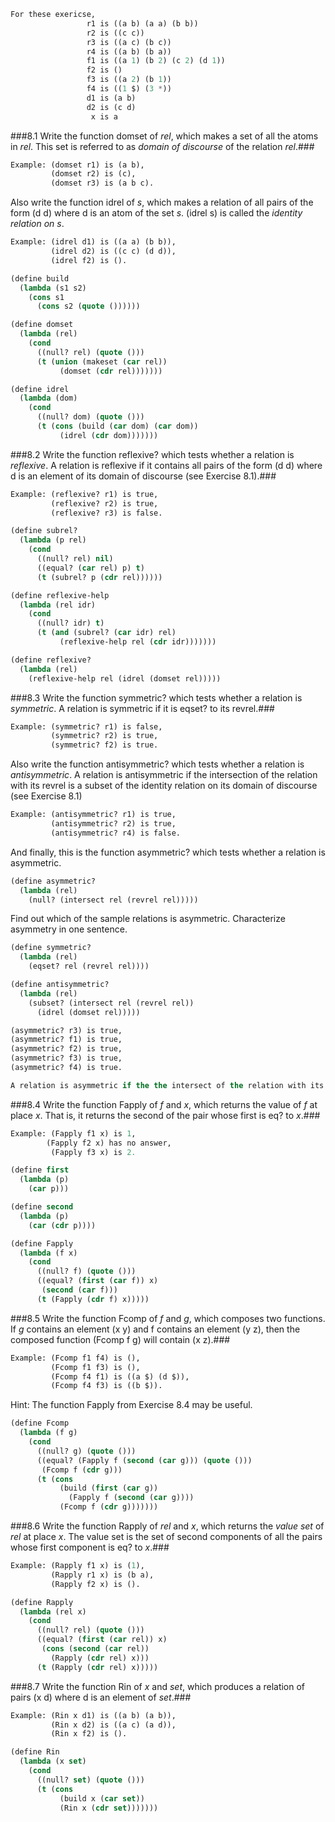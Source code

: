 ```lisp
For these exericse,
                 r1 is ((a b) (a a) (b b))
                 r2 is ((c c))
                 r3 is ((a c) (b c))
                 r4 is ((a b) (b a))
                 f1 is ((a 1) (b 2) (c 2) (d 1))
                 f2 is ()
                 f3 is ((a 2) (b 1))
                 f4 is ((1 $) (3 *))
                 d1 is (a b)
                 d2 is (c d)
                  x is a
```

###8.1 Write the function domset of *rel*, which makes a set of all the atoms in *rel*. This set is referred to as *domain of discourse* of the relation *rel*.###
```lisp
Example: (domset r1) is (a b),
         (domset r2) is (c),
         (domset r3) is (a b c).
```
Also write the function idrel of *s*, which makes a relation of all pairs of the form (d d) where
d is an atom of the set *s*. (idrel s) is called the *identity relation on s*.
```lisp
Example: (idrel d1) is ((a a) (b b)),
         (idrel d2) is ((c c) (d d)),
         (idrel f2) is ().
```
```lisp
(define build
  (lambda (s1 s2)
    (cons s1
      (cons s2 (quote ())))))

(define domset
  (lambda (rel)
    (cond
      ((null? rel) (quote ()))
      (t (union (makeset (car rel))
           (domset (cdr rel)))))))

(define idrel
  (lambda (dom)
    (cond
      ((null? dom) (quote ()))
      (t (cons (build (car dom) (car dom))
           (idrel (cdr dom)))))))
```

###8.2 Write the function reflexive? which tests whether a relation is *reflexive*. A relation is reflexive if it contains all pairs of the form (d d) where d is an element of its domain of discourse (see Exercise 8.1).###
```lisp
Example: (reflexive? r1) is true,
         (reflexive? r2) is true,
         (reflexive? r3) is false.
```
```lisp
(define subrel?
  (lambda (p rel)
    (cond
      ((null? rel) nil)
      ((equal? (car rel) p) t)
      (t (subrel? p (cdr rel))))))

(define reflexive-help
  (lambda (rel idr)
    (cond
      ((null? idr) t)
      (t (and (subrel? (car idr) rel)
           (reflexive-help rel (cdr idr)))))))

(define reflexive?
  (lambda (rel)
    (reflexive-help rel (idrel (domset rel)))))
```

###8.3 Write the function symmetric? which tests whether a relation is *symmetric*. A relation is symmetric if it is eqset? to its revrel.###
```lisp
Example: (symmetric? r1) is false,
         (symmetric? r2) is true,
         (symmetric? f2) is true.
```
Also write the function antisymmetric? which tests whether a relation is *antisymmetric*. A relation is antisymmetric if the intersection of the relation
with its revrel is a subset of the identity relation on its domain of discourse (see Exercise 8.1)
```lisp
Example: (antisymmetric? r1) is true,
         (antisymmetric? r2) is true,
         (antisymmetric? r4) is false.
```
And finally, this is the function asymmetric? which tests whether a relation is asymmetric.
```lisp
(define asymmetric?
  (lambda (rel)
    (null? (intersect rel (revrel rel)))))
```
Find out which of the sample relations is asymmetric. Characterize asymmetry in one sentence.

```lisp
(define symmetric?
  (lambda (rel)
    (eqset? rel (revrel rel))))

(define antisymmetric?
  (lambda (rel)
    (subset? (intersect rel (revrel rel))
      (idrel (domset rel)))))

(asymmetric? r3) is true,
(asymmetric? f1) is true,
(asymmetric? f2) is true,
(asymmetric? f3) is true,
(asymmetric? f4) is true.

A relation is asymmetric if the the intersect of the relation with its revrel is null.
```

###8.4 Write the function Fapply of *f* and *x*, which returns the value of *f* at place *x*. That is, it returns the second of the pair whose first is eq? to *x*.###
```lisp
Example: (Fapply f1 x) is 1,
        (Fapply f2 x) has no answer,
         (Fapply f3 x) is 2.
```
```lisp
(define first
  (lambda (p)
    (car p)))

(define second
  (lambda (p)
    (car (cdr p))))

(define Fapply
  (lambda (f x)
    (cond
      ((null? f) (quote ()))
      ((equal? (first (car f)) x)
       (second (car f)))
      (t (Fapply (cdr f) x)))))
```

###8.5 Write the function Fcomp of *f* and *g*, which composes two functions. If *g* contains an element (x y) and f contains an element (y z), then the composed function (Fcomp f g) will contain (x z).###
```lisp
Example: (Fcomp f1 f4) is (),
         (Fcomp f1 f3) is (),
         (Fcomp f4 f1) is ((a $) (d $)),
         (Fcomp f4 f3) is ((b $)).
```
Hint: The function Fapply from Exercise 8.4 may be useful.

```lisp
(define Fcomp
  (lambda (f g)
    (cond
      ((null? g) (quote ()))
      ((equal? (Fapply f (second (car g))) (quote ()))
       (Fcomp f (cdr g)))
      (t (cons
           (build (first (car g))
             (Fapply f (second (car g))))
           (Fcomp f (cdr g)))))))
```

###8.6 Write the function Rapply of *rel* and *x*, which returns the *value set* of *rel* at place *x*. The value set is the set of second components of all the pairs whose first component is eq? to *x*.###
```lisp
Example: (Rapply f1 x) is (1),
         (Rapply r1 x) is (b a),
         (Rapply f2 x) is ().
```
```lisp
(define Rapply
  (lambda (rel x)
    (cond
      ((null? rel) (quote ()))
      ((equal? (first (car rel)) x)
       (cons (second (car rel))
         (Rapply (cdr rel) x)))
      (t (Rapply (cdr rel) x)))))
```

###8.7 Write the function Rin of *x* and *set*, which produces a relation of pairs (x d) where d is an element of *set*.###
```lisp
Example: (Rin x d1) is ((a b) (a b)),
         (Rin x d2) is ((a c) (a d)),
         (Rin x f2) is ().
```
```lisp
(define Rin
  (lambda (x set)
    (cond
      ((null? set) (quote ()))
      (t (cons
           (build x (car set))
           (Rin x (cdr set)))))))
```
